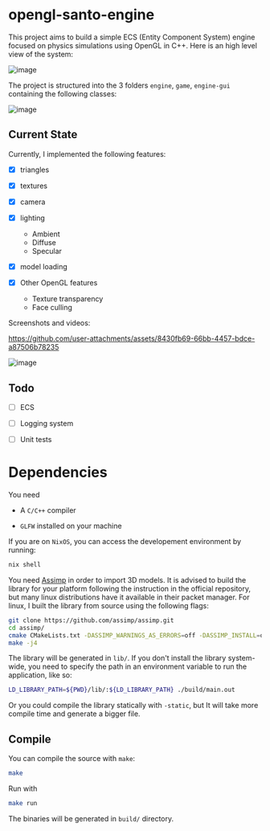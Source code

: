 # opengl-santo-engine
This project aims to build a simple ECS (Entity Component System) engine focused on physics simulations using OpenGL in C++.
Here is an high level view of the system:

![image](https://github.com/user-attachments/assets/d3c86fae-5949-48ae-9e2b-a6fbfe2d2b51)

The project is structured into the 3 folders `engine`, `game`, `engine-gui` containing the
following classes:

![image](https://github.com/user-attachments/assets/f825bdc2-9345-49ef-a87d-90939ba47e07)

## Current State

Currently, I implemented the following features:
- [x] triangles

- [x] textures

- [x] camera

- [x] lighting
  - Ambient
  - Diffuse
  - Specular   

- [x] model loading

- [x] Other OpenGL features
  - Texture transparency
  - Face culling

Screenshots and videos:

https://github.com/user-attachments/assets/8430fb69-66bb-4457-bdce-a87506b78235

![image](https://github.com/user-attachments/assets/955611fb-3eeb-45a2-adc0-2a0b55680de1)

## Todo


- [ ] ECS

- [ ] Logging system

- [ ] Unit tests



# Dependencies

You need

- A `C/C++` compiler

- `GLFW` installed on your machine

If you are on `NixOS`, you can access the developement environment
by running:
```bash
nix shell
```

You need [Assimp](https://github.com/assimp/assimp) in order to import 3D models. It is
advised to build the library for your platform following the instruction in the official
repository, but many linux distributions have it available in their packet manager. 
For linux, I built the library from source using the following flags:
```bash
git clone https://github.com/assimp/assimp.git
cd assimp/
cmake CMakeLists.txt -DASSIMP_WARNINGS_AS_ERRORS=off -DASSIMP_INSTALL=off
make -j4
```
The library will be generated in `lib/`. If you don't install the library system-wide,
you need to specify the path in an environment variable to run the application, like so:
```bash
LD_LIBRARY_PATH=${PWD}/lib/:${LD_LIBRARY_PATH} ./build/main.out
```
Or you could compile the library statically with `-static`, but It will take more compile
time and generate a bigger file.

## Compile

You can compile the source with `make`:
```bash
make
```
Run with
```bash
make run
```

The binaries will be generated in `build/` directory.
